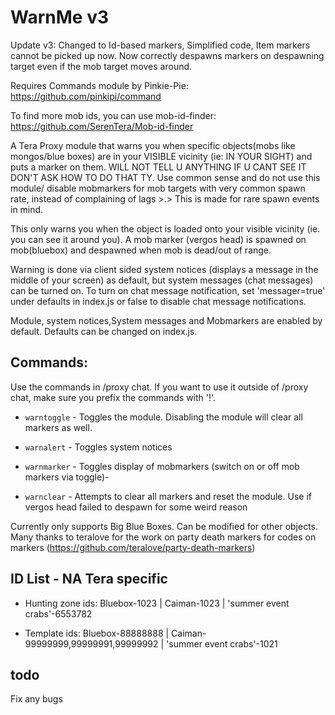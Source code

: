 # WarnMe v3
Update v3: Changed to Id-based markers, Simplified code, Item markers cannot be picked up now. Now correctly despawns markers on despawning target even if the mob target moves around. 

Requires Commands module by Pinkie-Pie: https://github.com/pinkipi/command

To find more mob ids, you can use mob-id-finder: https://github.com/SerenTera/Mob-id-finder

A Tera Proxy module that warns you when specific objects(mobs like mongos/blue boxes) are in your VISIBLE vicinity (ie: IN YOUR SIGHT) and puts a marker on them. WILL NOT TELL U ANYTHING IF U CANT SEE IT DON'T ASK HOW TO DO THAT TY. Use common sense and do not use this module/ disable mobmarkers for mob targets with very common spawn rate, instead of complaining of lags >.> This is made for rare spawn events in mind.

This only warns you when the object is loaded onto your visible vicinity (ie. you can see it around you). A mob marker (vergos head) is spawned on mob(bluebox) and despawned when mob is dead/out of range. 

Warning is done via client sided system notices (displays a message in the middle of your screen) as default, but system messages (chat messages) can be turned on. To turn on chat message notification, set 'messager=true' under defaults in index.js or false to disable chat message notifications.

Module, system notices,System messages and Mobmarkers are enabled by default. Defaults can be changed on index.js.

## Commands:
Use the commands in /proxy chat. If you want to use it outside of /proxy chat, make sure you prefix the commands with '!'.

- `warntoggle` - Toggles the module. Disabling the module will clear all markers as well.

- `warnalert` - Toggles system notices

- `warnmarker` - Toggles display of mobmarkers (switch on or off mob markers via toggle)-

- `warnclear` - Attempts to clear all markers and reset the module. Use if vergos head failed to despawn for some weird reason

Currently only supports Big Blue Boxes. Can be modified for other objects.
Many thanks to teralove for the work on party death markers for codes on markers (https://github.com/teralove/party-death-markers)

## ID List - NA Tera specific
- Hunting zone ids:
Bluebox-1023 | Caiman-1023 | 'summer event crabs'-6553782

- Template ids:
Bluebox-88888888 | Caiman-99999999,99999991,99999992 | 'summer event crabs'-1021

## todo
Fix any bugs
